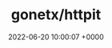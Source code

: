 ---
title: "gonetx/httpit"
link: "https://github.com/gonetx/httpit"
date: "2022-06-20 10:00:07 +0000"
---